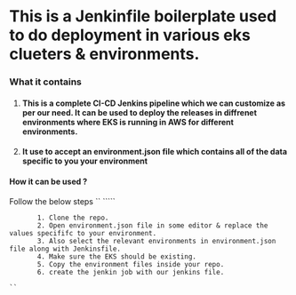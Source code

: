This is a Jenkinfile boilerplate used to do deployment in various eks clueters & environments.
==================================================================================================
### What it contains
1. #### This is a complete CI-CD Jenkins pipeline which we can customize as per our need. It can be used to deploy the releases in diffrenet environments where EKS is running in AWS for different environments.

2. #### It use to accept an environment.json file which contains all of the data specific to you your environment

#### How it can be used ?
Follow the below steps
`` `````
~~~
       1. Clone the repo.
       2. Open environment.json file in some editor & replace the values specififc to your environment.
       3. Also select the relevant environments in environment.json file along with Jenkinsfile.
       4. Make sure the EKS should be existing.
       5. Copy the environment files inside your repo.
       6. create the jenkin job with our jenkins file.
~~~
````
``

